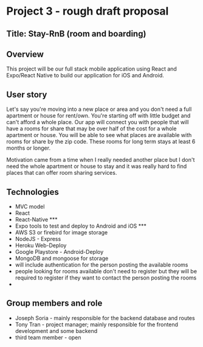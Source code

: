# Project 3 - rough draft proposal

## Title: Stay-RnB (room and boarding)


## Overview

This project will be our full stack mobile application using React and Expo/React Native to build our application for iOS and Android. 


## User story

Let's say you're moving into a new place or area and you don't need a full apartment or house for rent/own. You're starting off with little budget and can't afford a whole place. Our app will connect you with people that will have a rooms for share that may be over half of the cost for a whole apartment or house. You will be able to see what places are available with rooms for share by the zip code. These rooms for long term stays at least 6 months or longer. 

Motivation came from a time when I really needed another place but I don't need the whole apartment or house to stay and it was really hard to find places that can offer room sharing services. 


## Technologies

- MVC model
- React
- React-Native ***
- Expo tools to test and deploy to Android and iOS ***
- AWS S3 or firebird for image storage
- NodeJS - Express
- Heroku Web-Deploy
- Google Playstore - Android-Deploy
- MongoDB and mongoose for storage
- will include authentication for the person posting the available rooms
- people looking for rooms available don't need to register but they will be required to register if they want to contact the person posting the rooms
- 

## Group members and role

- Joseph Soria - mainly responsible for the backend database and routes
- Tony Tran - project manager; mainly responsible for the frontend development and some backend
- third team member - open 

